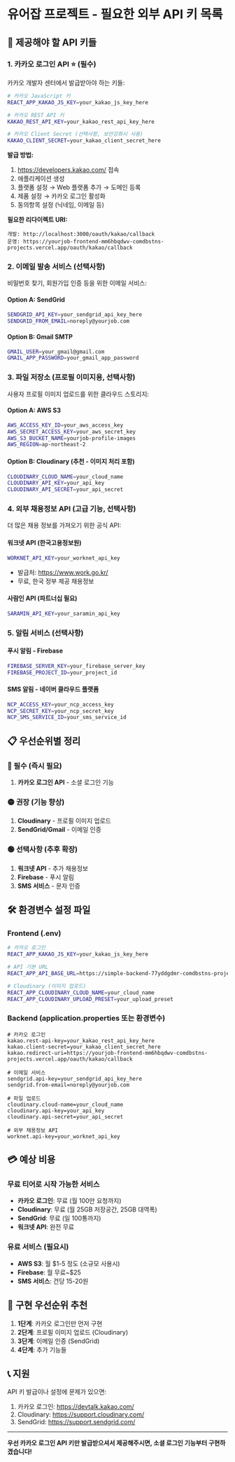 # 유어잡 프로젝트 - 필요한 외부 API 키 목록

## 🔐 제공해야 할 API 키들

### 1. 카카오 로그인 API ⭐ (필수)
카카오 개발자 센터에서 발급받아야 하는 키들:

```bash
# 카카오 JavaScript 키
REACT_APP_KAKAO_JS_KEY=your_kakao_js_key_here

# 카카오 REST API 키  
KAKAO_REST_API_KEY=your_kakao_rest_api_key_here

# 카카오 Client Secret (선택사항, 보안강화시 사용)
KAKAO_CLIENT_SECRET=your_kakao_client_secret_here
```

**발급 방법:**
1. https://developers.kakao.com/ 접속
2. 애플리케이션 생성
3. 플랫폼 설정 → Web 플랫폼 추가 → 도메인 등록
4. 제품 설정 → 카카오 로그인 활성화
5. 동의항목 설정 (닉네임, 이메일 등)

**필요한 리다이렉트 URI:**
```
개발: http://localhost:3000/oauth/kakao/callback
운영: https://yourjob-frontend-mm6hbqdwv-comdbstns-projects.vercel.app/oauth/kakao/callback
```

### 2. 이메일 발송 서비스 (선택사항)
비밀번호 찾기, 회원가입 인증 등을 위한 이메일 서비스:

#### Option A: SendGrid
```bash
SENDGRID_API_KEY=your_sendgrid_api_key_here
SENDGRID_FROM_EMAIL=noreply@yourjob.com
```

#### Option B: Gmail SMTP
```bash
GMAIL_USER=your_gmail@gmail.com
GMAIL_APP_PASSWORD=your_gmail_app_password
```

### 3. 파일 저장소 (프로필 이미지용, 선택사항)
사용자 프로필 이미지 업로드를 위한 클라우드 스토리지:

#### Option A: AWS S3
```bash
AWS_ACCESS_KEY_ID=your_aws_access_key
AWS_SECRET_ACCESS_KEY=your_aws_secret_key
AWS_S3_BUCKET_NAME=yourjob-profile-images
AWS_REGION=ap-northeast-2
```

#### Option B: Cloudinary (추천 - 이미지 처리 포함)
```bash
CLOUDINARY_CLOUD_NAME=your_cloud_name
CLOUDINARY_API_KEY=your_api_key
CLOUDINARY_API_SECRET=your_api_secret
```

### 4. 외부 채용정보 API (고급 기능, 선택사항)
더 많은 채용 정보를 가져오기 위한 공식 API:

#### 워크넷 API (한국고용정보원)
```bash
WORKNET_API_KEY=your_worknet_api_key
```
- 발급처: https://www.work.go.kr/
- 무료, 한국 정부 제공 채용정보

#### 사람인 API (파트너십 필요)
```bash
SARAMIN_API_KEY=your_saramin_api_key
```

### 5. 알림 서비스 (선택사항)

#### 푸시 알림 - Firebase
```bash
FIREBASE_SERVER_KEY=your_firebase_server_key
FIREBASE_PROJECT_ID=your_project_id
```

#### SMS 알림 - 네이버 클라우드 플랫폼
```bash
NCP_ACCESS_KEY=your_ncp_access_key
NCP_SECRET_KEY=your_ncp_secret_key
NCP_SMS_SERVICE_ID=your_sms_service_id
```

## 📋 우선순위별 정리

### 🔴 필수 (즉시 필요)
1. **카카오 로그인 API** - 소셜 로그인 기능

### 🟡 권장 (기능 향상)
1. **Cloudinary** - 프로필 이미지 업로드
2. **SendGrid/Gmail** - 이메일 인증

### 🟢 선택사항 (추후 확장)
1. **워크넷 API** - 추가 채용정보
2. **Firebase** - 푸시 알림
3. **SMS 서비스** - 문자 인증

## 🛠️ 환경변수 설정 파일

### Frontend (.env)
```bash
# 카카오 로그인
REACT_APP_KAKAO_JS_KEY=your_kakao_js_key_here

# API 기본 URL
REACT_APP_API_BASE_URL=https://simple-backend-77yddgdmr-comdbstns-projects.vercel.app

# Cloudinary (이미지 업로드)
REACT_APP_CLOUDINARY_CLOUD_NAME=your_cloud_name
REACT_APP_CLOUDINARY_UPLOAD_PRESET=your_upload_preset
```

### Backend (application.properties 또는 환경변수)
```properties
# 카카오 로그인
kakao.rest-api-key=your_kakao_rest_api_key_here
kakao.client-secret=your_kakao_client_secret_here
kakao.redirect-uri=https://yourjob-frontend-mm6hbqdwv-comdbstns-projects.vercel.app/oauth/kakao/callback

# 이메일 서비스
sendgrid.api-key=your_sendgrid_api_key_here
sendgrid.from-email=noreply@yourjob.com

# 파일 업로드
cloudinary.cloud-name=your_cloud_name
cloudinary.api-key=your_api_key
cloudinary.api-secret=your_api_secret

# 외부 채용정보 API
worknet.api-key=your_worknet_api_key
```

## 💳 예상 비용

### 무료 티어로 시작 가능한 서비스
- **카카오 로그인**: 무료 (월 100만 요청까지)
- **Cloudinary**: 무료 (월 25GB 저장공간, 25GB 대역폭)
- **SendGrid**: 무료 (일 100통까지)
- **워크넷 API**: 완전 무료

### 유료 서비스 (필요시)
- **AWS S3**: 월 $1-5 정도 (소규모 사용시)
- **Firebase**: 월 무료~$25
- **SMS 서비스**: 건당 15-20원

## 🚀 구현 우선순위 추천

1. **1단계**: 카카오 로그인만 먼저 구현
2. **2단계**: 프로필 이미지 업로드 (Cloudinary)
3. **3단계**: 이메일 인증 (SendGrid)
4. **4단계**: 추가 기능들

## 📞 지원

API 키 발급이나 설정에 문제가 있으면:
1. 카카오 로그인: https://devtalk.kakao.com/
2. Cloudinary: https://support.cloudinary.com/
3. SendGrid: https://support.sendgrid.com/

---
**우선 카카오 로그인 API 키만 발급받으셔서 제공해주시면, 소셜 로그인 기능부터 구현하겠습니다!**